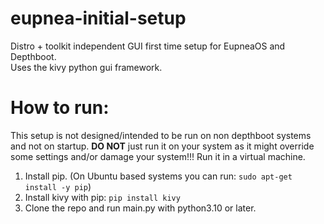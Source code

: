 # eupnea-initial-setup
Distro + toolkit independent GUI first time setup for EupneaOS and Depthboot.  
Uses the kivy python gui framework.

# How to run:
This setup is not designed/intended to be run on non depthboot systems and not on startup. **DO NOT** just run it on your system as it might override some settings and/or damage your system!!! Run it in a virtual machine.
1. Install pip. (On Ubuntu based systems you can run: `sudo apt-get install -y pip`)
2. Install kivy with pip: `pip install kivy`
3. Clone the repo and run main.py with python3.10 or later.
